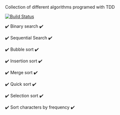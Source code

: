 Collection of different algorithms programed with TDD

[![Build Status](https://travis-ci.com/Matej-ch/algorithms.svg?branch=master)](https://travis-ci.com/Matej-ch/algorithms)

:heavy_check_mark: Binary search :heavy_check_mark:

:heavy_check_mark: Sequential Search :heavy_check_mark:

:heavy_check_mark: Bubble sort :heavy_check_mark:

:heavy_check_mark: Insertion sort :heavy_check_mark:

:heavy_check_mark: Merge sort :heavy_check_mark:

:heavy_check_mark: Quick sort :heavy_check_mark:

:heavy_check_mark: Selection sort :heavy_check_mark:

:heavy_check_mark: Sort characters by frequency :heavy_check_mark: